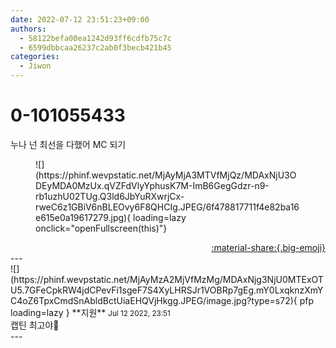 ```yaml
---
date: 2022-07-12 23:51:23+09:00
authors:
  - 58122befa00ea1242d93ff6cdfb75c7c
  - 6599dbbcaa26237c2ab0f3becb421b45
categories:
  - Jiwon
---
```


# 0-101055433

<div class="post-container" markdown="1">
<div class="content-container md-sidebar__scrollwrap" markdown="1">

누나 넌 최선을 다했어 MC 되기
<figure markdown="1">
![](https://phinf.wevpstatic.net/MjAyMjA3MTVfMjQz/MDAxNjU3ODEyMDA0MzUx.qVZFdVlyYphusK7M-ImB6GegGdzr-n9-rb1uzhU02TUg.Q3ld6JbYuRXwrjCx-rweC6z1GBiV6nBLEOvy6F8QHCIg.JPEG/6f478817711f4e82ba16e615e0a19617279.jpg){ loading=lazy onclick="openFullscreen(this)"}
</figure>


</div>
</div>

<div style="text-align: right;" markdown="1">
<a href="https://weverse.io/fromis9/fanpost/0-101055433" style="text-align: right;">:material-share:{.big-emoji}</a>
</div>
---

<div class="comments-container md-sidebar__scrollwrap" markdown="1">
<div class="comment" markdown="1">
<div class='id-container' markdown="1">
![](https://phinf.wevpstatic.net/MjAyMzA2MjVfMzMg/MDAxNjg3NjU0MTExOTU5.7GFeCpkRW4jdCPevFi1sgeF7S4XyLHRSJr1VOBRp7gEg.mY0LxqknzXmYC4oZ6TpxCmdSnAbldBctUiaEHQVjHkgg.JPEG/image.jpg?type=s72){ pfp loading=lazy }
**<span class="artist">지원</span>** <small>Jul 12 2022, 23:51</small><br>
</div>
<div class='comment-body' markdown="1">
캡틴 최고야🤍
</div>
</div>
</div>
---
